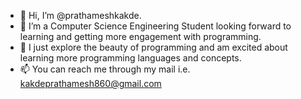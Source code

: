 - 👋 Hi, I’m @prathameshkakde.
- 👀 I’m a Computer Science Engineering Student looking forward to learning and getting more engagement with programming.
- 🌱 I just explore the beauty of programming and am excited about learning more programming languages and concepts.
- 📫 You can reach me through my mail i.e. kakdeprathamesh860@gmail.com 

<!---
prathameshkakde/prathameshkakde is a ✨ special ✨ repository because its `README.md` (this file) appears on your GitHub profile.
You can click the Preview link to take a look at your changes.
--->
